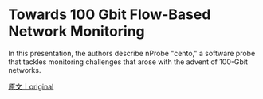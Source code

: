 
# Towards 100 Gbit Flow-Based Network Monitoring

In this presentation, the authors describe nProbe &quot;cento,&quot; a software probe that tackles monitoring challenges that arose with the advent of 100-Gbit networks.

[原文｜original](https://insights.sei.cmu.edu/library/towards-100-gbit-flow-based-network-monitoring/)
        